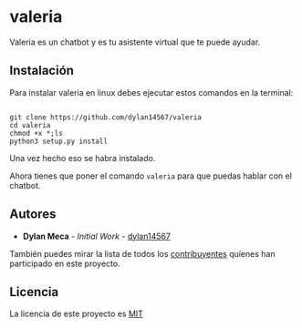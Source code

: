 # valeria

Valeria es un chatbot y es tu asistente virtual que te puede ayudar.

## Instalación

Para instalar valeria en linux debes ejecutar estos comandos en la terminal:

```shell

git clone https://github.com/dylan14567/valeria
cd valeria
chmod +x *;ls
python3 setup.py install

```

Una vez hecho eso se habra instalado.

Ahora tienes que poner el comando ``` valeria ``` para que puedas hablar con el chatbot.

## Autores

* **Dylan Meca** - *Initial Work* - [dylan14567](https://github.com/dylan14567)

También puedes mirar la lista de todos los [contribuyentes](https://github.com/dylan14567/valeria/contributors) quíenes han participado en este proyecto. 

## Licencia

La licencia de este proyecto es [MIT](https://github.com/dylan14567/valeria/LICENSE)
